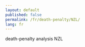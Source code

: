 ```yaml
---
layout: default
published: false
permalink: /fr/death-penalty/NZL/
lang: fr
---
```


death-penalty analysis NZL

